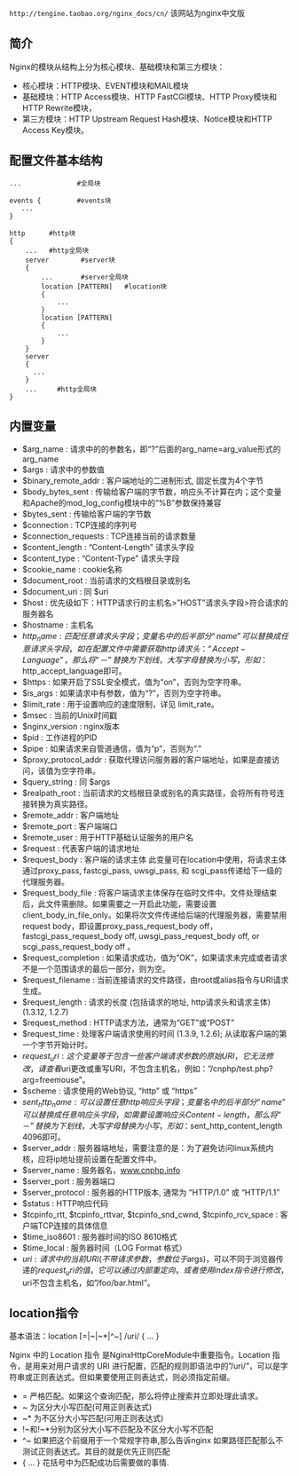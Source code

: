 `http://tengine.taobao.org/nginx_docs/cn/` 该网站为nginx中文版

## 简介
Nginx的模块从结构上分为核心模块、基础模块和第三方模块：
- 核心模块：HTTP模块、EVENT模块和MAIL模块
- 基础模块：HTTP Access模块、HTTP FastCGI模块、HTTP Proxy模块和HTTP Rewrite模块，
- 第三方模块：HTTP Upstream Request Hash模块、Notice模块和HTTP Access Key模块。

## 配置文件基本结构
```
...              #全局块

events {         #events块
   ...
}

http      #http块
{
    ...   #http全局块
    server        #server块
    { 
        ...       #server全局块
        location [PATTERN]   #location块
        {
            ...
        }
        location [PATTERN] 
        {
            ...
        }
    }
    server
    {
      ...
    }
    ...     #http全局块
}
```

## 内置变量
- $arg_name : 请求中的的参数名，即“?”后面的arg_name=arg_value形式的arg_name
- $args : 请求中的参数值
- $binary_remote_addr : 客户端地址的二进制形式, 固定长度为4个字节
- $body_bytes_sent : 传输给客户端的字节数，响应头不计算在内；这个变量和Apache的mod_log_config模块中的“%B”参数保持兼容
- $bytes_sent : 传输给客户端的字节数
- $connection : TCP连接的序列号
- $connection_requests : TCP连接当前的请求数量
- $content_length : “Content-Length” 请求头字段
- $content_type : “Content-Type” 请求头字段
- $cookie_name : cookie名称
- $document_root : 当前请求的文档根目录或别名
- $document_uri : 同 $uri
- $host : 优先级如下：HTTP请求行的主机名>”HOST”请求头字段>符合请求的服务器名
- $hostname : 主机名
- $http_name : 匹配任意请求头字段； 变量名中的后半部分“name”可以替换成任意请求头字段，如在配置文件中需要获取http请求头：“Accept-Language”，那么将“－”替换为下划线，大写字母替换为小写，形如：$http_accept_language即可。
- $https : 如果开启了SSL安全模式，值为“on”，否则为空字符串。
- $is_args : 如果请求中有参数，值为“?”，否则为空字符串。
- $limit_rate : 用于设置响应的速度限制，详见 limit_rate。
- $msec : 当前的Unix时间戳
- $nginx_version : nginx版本
- $pid : 工作进程的PID
- $pipe : 如果请求来自管道通信，值为“p”，否则为“.”
- $proxy_protocol_addr : 获取代理访问服务器的客户端地址，如果是直接访问，该值为空字符串。
- $query_string : 同 $args
- $realpath_root : 当前请求的文档根目录或别名的真实路径，会将所有符号连接转换为真实路径。
- $remote_addr : 客户端地址
- $remote_port : 客户端端口
- $remote_user : 用于HTTP基础认证服务的用户名
- $request : 代表客户端的请求地址
- $request_body : 客户端的请求主体
此变量可在location中使用，将请求主体通过proxy_pass, fastcgi_pass, uwsgi_pass, 和 scgi_pass传递给下一级的代理服务器。
- $request_body_file : 将客户端请求主体保存在临时文件中。文件处理结束后，此文件需删除。如果需要之一开启此功能，需要设置client_body_in_file_only。如果将次文件传递给后端的代理服务器，需要禁用request body，即设置proxy_pass_request_body off，fastcgi_pass_request_body off, uwsgi_pass_request_body off, or scgi_pass_request_body off 。
- $request_completion : 如果请求成功，值为”OK”，如果请求未完成或者请求不是一个范围请求的最后一部分，则为空。
- $request_filename : 当前连接请求的文件路径，由root或alias指令与URI请求生成。
- $request_length : 请求的长度 (包括请求的地址, http请求头和请求主体) (1.3.12, 1.2.7)
- $request_method : HTTP请求方法，通常为“GET”或“POST”
- $request_time : 处理客户端请求使用的时间 (1.3.9, 1.2.6); 从读取客户端的第一个字节开始计时。
- $request_uri : 这个变量等于包含一些客户端请求参数的原始URI，它无法修改，请查看$uri更改或重写URI，不包含主机名，例如：”/cnphp/test.php?arg=freemouse”。
- $scheme : 请求使用的Web协议, “http” 或 “https”
- $sent_http_name : 可以设置任意http响应头字段； 变量名中的后半部分“name”可以替换成任意响应头字段，如需要设置响应头Content-length，那么将“－”替换为下划线，大写字母替换为小写，形如：$sent_http_content_length 4096即可。
- $server_addr : 服务器端地址，需要注意的是：为了避免访问linux系统内核，应将ip地址提前设置在配置文件中。
- $server_name : 服务器名，www.cnphp.info
- $server_port : 服务器端口
- $server_protocol : 服务器的HTTP版本, 通常为 “HTTP/1.0” 或 “HTTP/1.1”
- $status : HTTP响应代码
- $tcpinfo_rtt, $tcpinfo_rttvar, $tcpinfo_snd_cwnd, $tcpinfo_rcv_space : 客户端TCP连接的具体信息
- $time_iso8601 : 服务器时间的ISO 8610格式 
- $time_local : 服务器时间（LOG Format 格式）
- $uri : 请求中的当前URI(不带请求参数，参数位于$args)，可以不同于浏览器传递的$request_uri的值，它可以通过内部重定向，或者使用index指令进行修改，$uri不包含主机名，如”/foo/bar.html”。

## location指令
基本语法：location [=|~|~*|^~] /uri/ { … }   

Nginx 中的 Location 指令 是NginxHttpCoreModule中重要指令。Location 指令，是用来对用户请求的 URI 进行配置，匹配的规则即语法中的”/uri/”，可以是字符串或正则表达式。但如果要使用正则表达式，则必须指定前缀。
- = 严格匹配。如果这个查询匹配，那么将停止搜索并立即处理此请求。
- ~ 为区分大小写匹配(可用正则表达式)
- ~* 为不区分大小写匹配(可用正则表达式)
- !~和!~*分别为区分大小写不匹配及不区分大小写不匹配
- ^~ 如果把这个前缀用于一个常规字符串,那么告诉nginx 如果路径匹配那么不测试正则表达式。其目的就是优先正则匹配
- { … } 花括号中为匹配成功后需要做的事情.